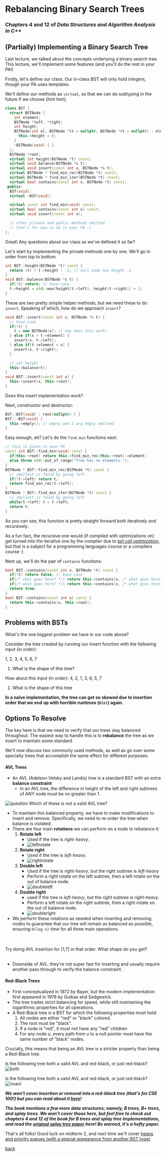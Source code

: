 # Rebalancing Binary Search Trees
### Chapters 4 and 12 of _Data Structures and Algorithm Analysis in C++_

## (Partially) Implementing a Binary Search Tree

Last lecture, we talked about the concepts underlying a binary search tree. This
lecture, we'll implement some features (and you'll do the rest in your PA!)

Firstly, let's define our class. Our in-class BST will only hold integers, though your PA uses templates.

We'll define our methods as `virtual`, so that we can do subtyping in the future if we choose (hint hint);
```cpp
class BST {
  struct BSTNode {
    int element;
    BSTNode *left, *right;
    int height;
    BSTNode(int el, BSTNode *lt = nullptr, BSTNode *rt = nullptr) : element(el), left(lt), right(rt) {
      this->height = 0;
    }
    ~BSTNode(void) { }
  };
  BSTNode *root;
  virtual int height(BSTNode *t) const;
  virtual void balance(BSTNode *& t);
  virtual void insert(const int x, BSTNode *& t);
  virtual BSTNode * find_min_rec(BSTNode *t) const;
  virtual BSTNode * find_min_iter(BSTNode *t) const;
  virtual bool contains(const int x, BSTNode *t) const;
 public:
  BST(void);
  virtual ~BST(void);

  virtual const int find_min(void) const;
  virtual bool contains(const int x) const;
  virtual void insert(const int x);

  // other private and public methods omitted
  // that's for you to do in your PA :)
};
```

Great! Any questions about our class as we've defined it so far?

Let's start by implementing the private methods one by one. We'll go in order from top to bottom.
```cpp
int BST::height(BSTNode *t) const {
  return (t) ? t->height : -1; // null node has height -1
}
void BST::balance(BSTNode *& t) {
  if(!t) return; // base case
  t->height = std::max(height(t->left), height(t->right)) + 1;
}
```
These are two pretty simple helper methods, but we need these to do `insert`. Speaking of which, how do we approach `insert`?
```cpp
void BST::insert(const int x, BSTNode *& t) {
  // base case
  if(!t) {
    t = new BSTNode(x); // why does this work?
  } else if(x < t->element) {
    insert(x, t->left);
  } else if(t->element < x) {
    insert(x, t->right);
  }

  // set height
  this->balance(t);
}
void BST::insert(const int x) {
  this->insert(x, this->root);
}
```
Does this insert implementation work?

Next, constructor and destructor:
```cpp
BST::BST(void) : root(nullptr) { }
BST::~BST(void) {
  this->empty(); // empty and 1 arg empty omitted
}
```
Easy enough, eh? Let's do the `find_min` functions next:
```cpp
// this is given in your PA
const int BST::find_min(void) const {
  if(this->root) return this->find_min_rec(this->root)->element;
  else throw std::out_of_range("Tree has no elements.");
}
BSTNode * BST::find_min_rec(BSTNode *t) const {
  // smallest is found by going left
  if(!t->left) return t;
  return find_min_rec(t->left);
}
BSTNode * BST::find_min_iter(BSTNode *t) const {
  // smallest is found by going left
  while(t->left) t = t->left;
  return t;
}
```
As you can see, this function is pretty straight forward both iteratively and recursively.

As a fun fact, the recursive one would (if compiled with optimizations on) get turned into the iterative one by the compiler due to [*tail call optimization*](https://en.wikipedia.org/wiki/Tail_call), but that is a subject for a programming languages course or a compilers course :)

Next up, we'll do the pair of `contains` functions:
```cpp
bool BST::contains(const int x, BSTNode *t) const {
  if(!t) return false; // base case
  if(/* what goes here? */) return this->contains(x, /* what goes here? */);
  if(/* what goes here? */) return this->contains(x, /* what goes here? */);
  return true;
}
bool BST::contains(const int x) const {
  return this->contains(x, this->root);
}
```

## Problems with BSTs
What's the one biggest problem we have in our code above?

Consider the tree created by running our insert function with the following input (in order):

1, 2, 3, 4, 5, 6, 7

1. What is the shape of this tree? <!-- correct answer: diagonal line -->

How about this input (in order):
4, 2, 1, 3, 6, 5, 7

1. What is the shape of this tree <!-- correct answer: perfectly balanced -->

**In a naïve implementation, the tree can get so skewed due to insertion order that we end up with horrible runtimes (`O(n)`) again**.
## Options To Resolve
The key here is that we need to verify that our trees stay balanced throughout. The easiest way to handle this is to **rebalance** the tree as we insert to maintain some standard.

We'll now discuss two commonly used methods, as well as go over some specialty trees that accomplish the same effect for different purposes.

#### AVL Trees
* An AVL (Adelson-Velsky and Landis) tree is a standard BST with an extra **balance constraint**
  * In an AVL tree, the difference in height of the left and right subtrees of ANY node must be no greater than 1.

![question](../images/invalidavl.png)
Which of these is not a valid AVL tree?
<!-- answer: A -->

* To maintain this balanced property, we have to make modifications to insert and remove. Specifically, we need to re-order the tree when balance is violated.
* There are four main **rotations** we can perform on a node to rebalance it:
  1. **Rotate left**
      * Used if the tree is *right-heavy*.
      * ![leftrotate](../images/leftrotate.png)
  2. **Rotate right**
      * Used if the tree is *left-heavy*.
      * ![rightrotate](../images/rightrotat.png)
  3. **Double left**
      * Used if the tree is *right-heavy*, but the right subtree is *left-heavy*
      * Perform a right rotate on the left subtree, then a left rotate on the out of balance node.
      * ![doubleleft](../images/doubleleft.png)
  4. **Double right**
      * used if the tree is *left-heavy*, but the right subtree is *right-heavy*.
      * Perform a left rotate on the right subtree, then a right rotate on the out of balance node.
      * ![doubleright](../images/doubleright.png)
* We perform these rotations as needed when inserting and removing nodes to guarantee that our tree will remain as balanced as possible, ensuring `O(log n)` time for all three main operations.

<br><br>
Try doing AVL insertion for [1,7] in that order. What shape do you get?
<br><br>
<!-- should be the same shape as [1,7] with the weird order in regular BST -->

* Downside of AVL: they're not super fast for inserting and usually require another pass through to verify the balance constraint.

#### Red-Black Trees
* First conceptualized in 1972 by Bayer, but the modern implementation first appeared in 1978 by Guibas and Sedgewick.
* The tree trades strict balancing for speed, while still maintaining the logarithmic properties for all operations.
* A Red-Black tree is a BST for which the following properties must hold:
  1. All nodes are either "red" or "black" colored.
  2. The root must be "black".
  3. If a node is "red", it must not have any "red" children
  4. For any node *u*, every path from *u* to a null pointer must have the same number of "black" nodes.

Crucially, this means that being an AVL tree is a stricter property than being a Red-Black tree.

Is the following tree both a valid AVL and red-black, or just red-black?
![both](../images/rbavltree.png)

Is the following tree both a valid AVL and red-black, or just red-black?
![noavl](../images/rbnonavltree.png)

**_We won't cover insertion or removal into a red-black tree (that's for CSE 100!) but you can read about it [here](http://www.stolerman.net/studies/cs521/red_black_trees.pdf)!_**

**_The book mentions a few more data structures; namely, B trees, B+ trees, and splay trees. We won't cover those here, but feel free to check out chapters 4 and 12 of the book for B trees and splay tree implementations, and read the [original splay tree paper](https://www.cs.cmu.edu/~sleator/papers/self-adjusting.pdf) here! Be warned, it's a hefty paper._**

That's all folks! Good luck on midterm 2, and next time we'll cover [heaps and priority queues (with a special appearance from another BST type)](./heaps_pqs.md).

[back](../lectures.md)
